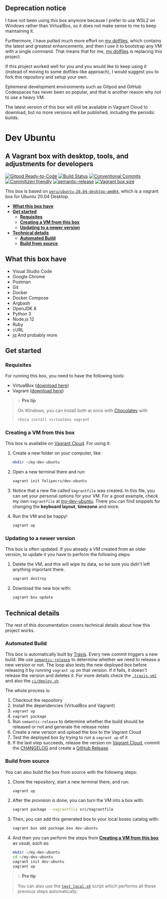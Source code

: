 ## Deprecation notice

I have not been using this box anymore because I prefer to use WSL2 on Windows rather than VirtualBox, so it does not make sense to me to keep maintaining it.

Furthermore, I have putted much more effort on [my dotfiles](https://github.com/felipecrs/dotfiles), which contains the latest and greatest enhancements, and then I use it to bootstrap any VM with a single command. That means that for me, [my dotfiles](https://github.com/felipecrs/dotfiles) is replacing this project.

If this project worked well for you and you would like to keep using it (instead of moving to some dotfiles-like approach), I would suggest you to fork this repository and setup your own.

Ephemeral development environments such as Gitpod and GitHub Codespaces has never been so popular, and that is another reason why not to use a heavy VM.

The latest version of this box will still be available in Vagrant Cloud to download, but no more versions will be published, including the periodic builds.

# **Dev Ubuntu** <!-- omit in toc -->

## A Vagrant box with desktop, tools, and adjustments for developers <!-- omit in toc -->

[![Gitpod Ready-to-Code](https://img.shields.io/badge/Gitpod-ready--to--code-blue?logo=gitpod)](https://gitpod.io/#https://github.com/felipecrs/dev-ubuntu)
[![Build Status](https://travis-ci.com/felipecrs/dev-ubuntu.svg?branch=master)](https://travis-ci.com/felipecrs/dev-ubuntu)
[![Conventional Commits](https://img.shields.io/badge/Conventional%20Commits-1.0.0-yellow.svg)](https://conventionalcommits.org)
[![Commitizen friendly](https://img.shields.io/badge/commitizen-friendly-brightgreen.svg)](http://commitizen.github.io/cz-cli/)
[![semantic-release](https://img.shields.io/badge/%20%20%F0%9F%93%A6%F0%9F%9A%80-semantic--release-e10079.svg)](https://github.com/semantic-release/semantic-release)
[![Vagrant box size](https://img.shields.io/endpoint?url=https://runkit.io/felipecassiors/vagrant-box-size/6.0.0/felipecrs/dev-ubuntu)](https://app.vagrantup.com/felipecrs/boxes/dev-ubuntu)

This box is based on [`peru/ubuntu-20.04-desktop-amd64`](https://app.vagrantup.com/peru/boxes/ubuntu-20.04-desktop-amd64), which is a vagrant box for Ubuntu 20.04 Desktop.

- [**What this box have**](#what-this-box-have)
- [**Get started**](#get-started)
  - [**Requisites**](#requisites)
  - [**Creating a VM from this box**](#creating-a-vm-from-this-box)
  - [**Updating to a newer version**](#updating-to-a-newer-version)
- [**Technical details**](#technical-details)
  - [**Automated Build**](#automated-build)
  - [**Build from source**](#build-from-source)

## **What this box have**

- Visual Studio Code
- Google Chrome
- Postman
- Git
- Docker
- Docker Compose
- Argbash
- OpenJDK 8
- Python 3
- Node.js 12
- Ruby
- cURL
- jq
And probably more

## **Get started**

### **Requisites**

For running this box, you need to have the following tools:

- VirtualBox ([download here](https://www.virtualbox.org/wiki/Downloads))
- Vagrant ([download here](https://www.vagrantup.com/downloads.html))

> 💡 **Pro tip**
>
> On Windows, you can install both at once with [Chocolatey](https://chocolatey.org/install) with
>
> ```powershell
> choco install virtualbox vagrant
> ```

### **Creating a VM from this box**

This box is available on [Vagrant Cloud](https://app.vagrantup.com/felipecrs/boxes/dev-ubuntu). For using it:

1. Create a new folder on your computer, like:

   ```bash
   mkdir ~/my-dev-ubuntu
   ```

2. Open a new terminal there and run:

    ```bash
    vagrant init felipecrs/dev-ubuntu
    ```

3. Notice that a new file called `Vagrantfile` was created. In this file, you can set your personal options for your VM. For a good example, check my own `Vagrantfile` at [my-dev-ubuntu](https://github.com/felipecrs/my-dev-ubuntu). There you can find snippets for changing the **keyboard layout**, **timezone** and more.

4. Run the VM and be happy!

   ```bash
   vagrant up
   ```

### **Updating to a newer version**

This box is often updated. If you already a VM created from an older version, to update it you have to perform the following steps:

1. Delete the VM, and this will wipe its data, so be sure you didn't left anything important there.

    ```bash
    vagrant destroy
    ```

2. Download the new box with:

    ```bash
    vagrant box update
    ```

## **Technical details**

The rest of this documentation covers technical details about how this project works.

### **Automated Build**

This box is automatically built by [Travis](https://travis-ci.com/felipecrs/dev-ubuntu). Every new commit triggers a new build. We use [`semantic-release`](https://github.com/semantic-release/semantic-release) to determine whether we need to release a new version or not. The loop also tests the new deployed box before releasing it by running `vagrant up` on that version. If it fails, it doesn't release the version and deletes it. For more details check the [`.travis.yml`](.travis.yml) and also the [`ci/deploy.sh`](ci/deploy.sh).

The whole process is:

1. Checkout the repository
2. Install the dependencies (VirtualBox and Vagrant)
3. `vagrant up`
4. `vagrant package`
5. Run `semantic-release` to determine whether the build should be released or not and generate the release notes
6. Create a new version and upload the box to the Vagrant Cloud
7. Test the deployed box by trying to run a `vagrant up` of it
8. If the last step succeeds, release the version on [Vagrant Cloud](https://app.vagrantup.com/felipecrs/boxes/dev-ubuntu), commit the [CHANGELOG](CHANGELOG.md) and create a [GitHub Release](https://github.com/felipecrs/dev-ubuntu/releases).

### **Build from source**

You can also build the box from source with the following steps:

1. Clone the repository, start a new terminal there, and run:

    ```bash
    vagrant up
    ```

2. After the provision is done, you can turn the VM into a box with:

    ```bash
    vagrant package --vagrantfile src/Vagrantfile
    ```

3. Then, you can add this generated box to your local boxes catalog with:

   ```bash
   vagrant box add package.box dev-ubuntu
   ```

4. And then you can perform the steps from [**Creating a VM from this box**](#creating-a-vm-from-this-box) as usual, such as:

   ```bash
   mkdir ~/my-dev-ubuntu
   cd ~/my-dev-ubuntu
   vagrant init dev-ubuntu
   vagrant up
   ```

> 💡 **Pro tip**
>
> You can also use the [`test_local.sh`](test_local.sh) script which performs all these previous steps automatically.
